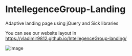 # IntellegenceGroup-Landing
Adaptive landing page using jQuery and Sick libraries

You can see our website layout in https://vladimir9812.github.io/IntellegenceGroup-landing/

![image](https://user-images.githubusercontent.com/57669899/133929312-7d66932f-77fc-4bd2-add5-706d6c710789.png)
